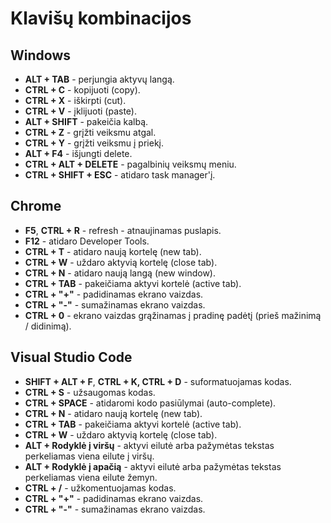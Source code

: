 # Klavišų kombinacijos

## Windows

-   **ALT + TAB** - perjungia aktyvų langą.
-   **CTRL + C** - kopijuoti (copy).
-   **CTRL + X** - iškirpti (cut).
-   **CTRL + V** - įklijuoti (paste).
-   **ALT + SHIFT** - pakeičia kalbą.
-   **CTRL + Z** - grįžti veiksmu atgal.
-   **CTRL + Y** - grįžti veiksmu į priekį.
-   **ALT + F4** - išjungti delete.
-   **CTRL + ALT + DELETE** - pagalbinių veiksmų meniu.
-   **CTRL + SHIFT + ESC** - atidaro task manager'į.

## Chrome

-   **F5**, **CTRL + R** - refresh - atnaujinamas puslapis.
-   **F12** - atidaro Developer Tools.
-   **CTRL + T** - atidaro naują kortelę (new tab).
-   **CTRL + W** - uždaro aktyvią kortelę (close tab).
-   **CTRL + N** - atidaro naują langą (new window).
-   **CTRL + TAB** - pakeičiama aktyvi kortelė (active tab).
-   **CTRL + "+"** - padidinamas ekrano vaizdas.
-   **CTRL + "-"** - sumažinamas ekrano vaizdas.
-   **CTRL + 0** - ekrano vaizdas grąžinamas į pradinę padėtį (prieš mažinimą / didinimą).

## Visual Studio Code

-   **SHIFT + ALT + F**, **CTRL + K, CTRL + D** - suformatuojamas kodas.
-   **CTRL + S** - užsaugomas kodas.
-   **CTRL + SPACE** - atidaromi kodo pasiūlymai (auto-complete).
-   **CTRL + N** - atidaro naują kortelę (new tab).
-   **CTRL + TAB** - pakeičiama aktyvi kortelė (active tab).
-   **CTRL + W** - uždaro aktyvią kortelę (close tab).
-   **ALT + Rodyklė į viršų** - aktyvi eilutė arba pažymėtas tekstas perkeliamas viena eilute į viršų.
-   **ALT + Rodyklė į apačią** - aktyvi eilutė arba pažymėtas tekstas perkeliamas viena eilute žemyn.
-   **CTRL + /** - užkomentuojamas kodas.
-   **CTRL + "+"** - padidinamas ekrano vaizdas.
-   **CTRL + "-"** - sumažinamas ekrano vaizdas.
